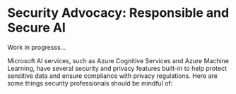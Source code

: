 # Security Advocacy: Responsible and Secure AI

Work in progresss...

Microsoft AI services, such as Azure Cognitive Services and Azure Machine Learning, have several security and privacy features built-in to help protect sensitive data and ensure compliance with privacy regulations. Here are some things security professionals should be mindful of:
